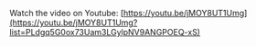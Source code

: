 Watch the video on Youtube: [https://youtu.be/jMOY8UT1Umg](https://youtu.be/jMOY8UT1Umg?list=PLdgq5G0ox73Uam3LGylpNV9ANGPOEQ-xS)